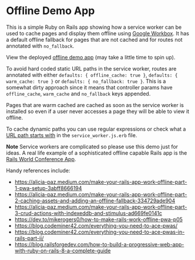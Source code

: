 # Offline Demo App

This is a simple Ruby on Rails app showing how a service worker can be used to cache pages and display them offline using [Google Workbox](https://developer.chrome.com/docs/workbox). It has a default offline fallback for pages that are not cached and for routes not annotated with `no_fallback`.

View the deployed [offline demo app](https://offline-demo-app.onrender.com/) (may take a little time to spin up).

To avoid hard coded static URL paths in the service worker, routes are annotated with either `defaults: { offline_cache: true }`, `defaults: { warm_cache: true }` or `defaults: { no_fallback: true }`. This is a somewhat dirty approach since it means that controller params have `offline_cache`, `warm_cache` and `no_fallback` keys appended.

Pages that are warm cached are cached as soon as the service worker is installed so even if a user never accesses a page they will be able to view it offline.

To cache dynamic paths you can use regular expressions or check what a [URL path starts with](https://developer.chrome.com/docs/workbox/modules/workbox-strategies#network_first_network_falling_back_to_cache) in the `service_worker.js.erb` file.

**Note** Service workers are complicated so please use this demo just for ideas. A real life example of a sophisticated offline capable Rails app is the [Rails World Conference App](https://github.com/TelosLabs/rails-world).

Handy references include:
* https://alicia-paz.medium.com/make-your-rails-app-work-offline-part-1-pwa-setup-3abff8666194
* https://alicia-paz.medium.com/make-your-rails-app-work-offline-part-2-caching-assets-and-adding-an-offline-fallback-334729ade904
* https://alicia-paz.medium.com/make-your-rails-app-work-offline-part-3-crud-actions-with-indexeddb-and-stimulus-ad669fe0141c
* https://dev.to/mikerogers0/how-to-make-rails-work-offline-pwa-p05
* https://blog.codeminer42.com/everything-you-need-to-ace-pwas/
* https://blog.codeminer42.com/everything-you-need-to-ace-pwas-in-rails-part-ii/
* https://blog.railsforgedev.com/how-to-build-a-progressive-web-app-with-ruby-on-rails-8-a-complete-guide
